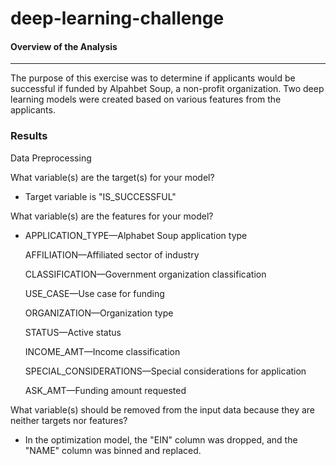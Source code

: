 # deep-learning-challenge


#### Overview of the Analysis
____________________________________________________________________________________________________________________________________________________________________________________________________________________________________________________

The purpose of this exercise was to determine if applicants would be successful if funded by Alpahbet Soup, a non-profit organization. Two deep learning models were created based on various features from the applicants.


### Results 
Data Preprocessing

What variable(s) are the target(s) for your model?
  * Target variable is "IS_SUCCESSFUL"

What variable(s) are the features for your model?
  * APPLICATION_TYPE—Alphabet Soup application type
    
    AFFILIATION—Affiliated sector of industry
    
    CLASSIFICATION—Government organization classification
    
    USE_CASE—Use case for funding
    
    ORGANIZATION—Organization type
    
    STATUS—Active status
    
    INCOME_AMT—Income classification
    
    SPECIAL_CONSIDERATIONS—Special considerations for application
    
    ASK_AMT—Funding amount requested

What variable(s) should be removed from the input data because they are neither targets nor features?
  * In the optimization model, the "EIN" column was dropped, and the "NAME" column was binned and replaced.
